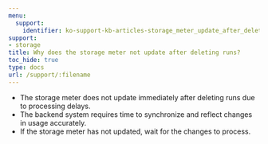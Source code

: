 ```yaml
---
menu:
  support:
    identifier: ko-support-kb-articles-storage_meter_update_after_deleting_runs
support:
- storage
title: Why does the storage meter not update after deleting runs?
toc_hide: true
type: docs
url: /support/:filename
---
```


- The storage meter does not update immediately after deleting runs due to processing delays. 
- The backend system requires time to synchronize and reflect changes in usage accurately. 
- If the storage meter has not updated, wait for the changes to process.